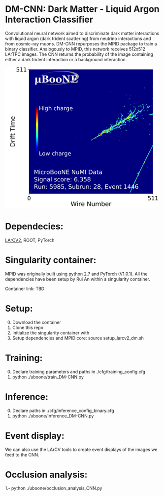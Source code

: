 # DM-CNN: Dark Matter - Liquid Argon Interaction Classifier

Convolutional neural network aimed to discriminate dark matter interactions with liquid argon (dark trident scattering) from 
neutrino interactions and from cosmic-ray muons. DM-CNN repurposes the MPID package to 
train a binary classifier. Analogously to MPID, this network receives 512x512 LArTPC images. The CNN returns the probability
of the image containing either a dark trident interaction or a background interaction. 


<img src="https://github.com/lmlepin9/DM-CNN/blob/master/lib/run1_NuMI_beamon_larcv_cropped_ENTRY_4204_colorbar_logit.png" width="500">

# Dependecies:
[LArCV2](https://github.com/LArbys/LArCV),
ROOT,
PyTorch

# Singularity container:

MPID was originally built using python 2.7 and PyTorch (V1.0.1). All the dependencies 
have been setup by Rui An within a singularity container.

Container link: TBD 

# Setup:
0. Download the container 
1. Clone this repo 
2. Initialize the singularity container with 
3. Setup dependencies and MPID core: source setup_larcv2_dm.sh 

# Training:
0. Declare training parameters and paths in ./cfg/training_config.cfg 
2. python ./uboone/train_DM-CNN.py 

# Inference:
0. Declare paths in ./cfg/inference_config_binary.cfg 
1. python ./uboone/inference_DM-CNN.py

# Event display: 

We can also use the LArCV tools to create event displays 
of the images we feed to the CNN. 

# Occlusion analysis:
1.- python ./uboone/occlusion_analysis_CNN.py 

